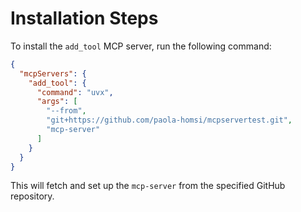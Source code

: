 # Installation Steps

To install the `add_tool` MCP server, run the following command:

```json
{
  "mcpServers": {
    "add_tool": {
      "command": "uvx",
      "args": [
        "--from",
        "git+https://github.com/paola-homsi/mcpservertest.git",
        "mcp-server"
      ]
    }
  }
}
```

This will fetch and set up the `mcp-server` from the specified GitHub repository.